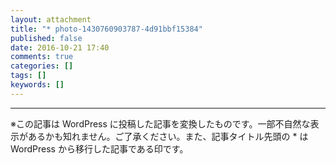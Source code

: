 ```yaml
---
layout: attachment
title: "* photo-1430760903787-4d91bbf15384"
published: false
date: 2016-10-21 17:40
comments: true
categories: []
tags: []
keywords: []
---
```



---
※この記事は WordPress に投稿した記事を変換したものです。一部不自然な表示があるかも知れません。ご了承ください。また、記事タイトル先頭の * は WordPress から移行した記事である印です。
